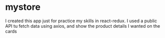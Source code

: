 # mystore

I created this app just for practice my skills in react-redux. 
I used a public API tu fetch data using axios, and show the product details I wanted on the cards